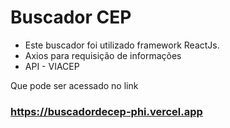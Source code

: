 # Buscador CEP

- Este buscador foi utilizado framework ReactJs.
- Axios para requisição de informações
- API - VIACEP



Que pode ser acessado no link

### <a>https://buscadordecep-phi.vercel.app</a>



![]()


